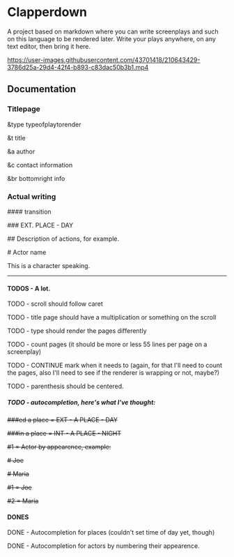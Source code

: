 # Clapperdown 
A project based on markdown where you can write screenplays and such on this language to be rendered later.
Write your plays anywhere, on any text editor, then bring it here.



https://user-images.githubusercontent.com/43701418/210643429-3786d25a-29d4-42f4-b893-c83dac50b3b1.mp4



## Documentation

### Titlepage
&type typeofplaytorender

&t title

&a author

&c contact information

\&br bottomright info

### Actual writing

\#### transition

\### EXT. PLACE - DAY

\## Description of actions, for example.

\# Actor name

This is a character speaking.

---

#### TODOS - A lot.

TODO - scroll should follow caret

TODO - title page should have a multiplication or something on the scroll

TODO - type should render the pages differently

TODO - count pages (it should be more or less 55 lines per page on a screenplay)

TODO - CONTINUE mark when it needs to (again, for that I'll need to count the pages, also I'll need to see if the renderer is wrapping or not, maybe?)

TODO - parenthesis should be centered.

##### TODO - autocompletion, here's what I've thought:

<s>\###ed a place = EXT - A PLACE - DAY</s>

<s>\###in a place = INT - A PLACE - NIGHT</s>

<s>\#1 = Actor by appearence, example:</s>

<s>\# Joe</s>

<s>\# Maria</s>

<s>\#1 = Joe</s>

<s>\#2 = Maria</s>

#### DONES

DONE - Autocompletion for places (couldn't set time of day yet, though)

DONE - Autocompletion for actors by numbering their appearence.
